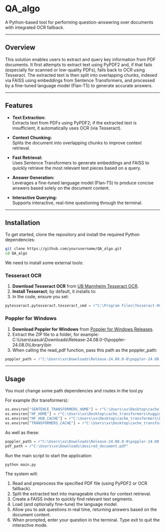 # QA_algo

A Python-based tool for performing question-answering over documents with integrated OCR fallback.

---

## Overview

This solution enables users to extract and query key information from PDF documents. It first attempts to extract text using PyPDF2 and, if that fails (especially for scanned or low-quality PDFs), falls back to OCR using Tesseract. The extracted text is then split into overlapping chunks, indexed via FAISS using embeddings from Sentence Transformers, and processed by a fine-tuned language model (Flan-T5) to generate accurate answers.

---

## Features

- **Text Extraction:**  
  Extracts text from PDFs using PyPDF2; if the extracted text is insufficient, it automatically uses OCR (via Tesseract).

- **Context Chunking:**  
  Splits the document into overlapping chunks to improve context retrieval.

- **Fast Retrieval:**  
  Uses Sentence Transformers to generate embeddings and FAISS to quickly retrieve the most relevant text pieces based on a query.

- **Answer Generation:**  
  Leverages a fine-tuned language model (Flan-T5) to produce concise answers based solely on the document content.

- **Interactive Querying:**  
  Supports interactive, real-time questioning through the terminal.

---

## Installation

To get started, clone the repository and install the required Python dependencies:

```bash
git clone https://github.com/yourusername/QA_algo.git
cd QA_algo
```

We need to install some external tools:
### Tesseract OCR

1. **Download Tesseract OCR** from [UB Mannheim Tesseract OCR](https://github.com/UB-Mannheim/tesseract/wiki).  
2. **Install Tesseract**; by default, it installs to:
3. In the code, ensure you set:
```python
pytesseract.pytesseract.tesseract_cmd = r"C:\Program Files\Tesseract-OCR\tesseract.exe"
```

### Poppler for Windows
1. **Download Poppler for Windows** from [Poppler for Windows Releases]([https://github.com/UB-Mannheim/tesseract/wiki](https://github.com/oschwartz10612/poppler-windows/releases/)).
2. Extract the ZIP file to a folder, for example: C:\Users\sasuk\Downloads\Release-24.08.0-0\poppler-24.08.0\Library\bin
3. When calling the read_pdf function, pass this path as the poppler_path:
```python
poppler_path = r"C:\Users\xx\Downloads\Release-24.08.0-0\poppler-24.08.0\Library\bin"
```

---

## Usage
You must change some path dependencies and routes in the tool.py

For example (for transformers):
```python
os.environ["SENTENCE_TRANSFORMERS_HOME"] = r"C:\Users\xx\Desktop\cache_transformers"
os.environ["HF_HOME"] = r"C:\Users\xx\Desktop\cache_transformers\huggingface"
os.environ["HF_HUB_CACHE"] = r"C:\Users\xx\Desktop\cache_transformers\huggingface"
os.environ["TRANSFORMERS_CACHE"] = r"C:\Users\xx\Desktop\cache_transformers\transformers_cache"
```
As well as these:
```python
poppler_path = r"C:\Users\xx\Downloads\Release-24.08.0-0\poppler-24.08.0\Library\bin"
pdf_path = r"C:\Users\xx\Downloads\desired_document.pdf"
```

Run the main script to start the application:
```python
python main.py
```

The system will:

1. Read and preprocess the specified PDF file (using PyPDF2 or OCR fallback).
2. Split the extracted text into manageable chunks for context retrieval.
3. Create a FAISS index to quickly find relevant text segments.
4. Load (and optionally fine-tune) the language model.
5. Allow you to ask questions in real time, returning answers based on the document content.
6. When prompted, enter your question in the terminal. Type exit to quit the interactive mode.
